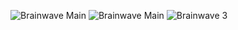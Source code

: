 ![Brainwave Main](https://github.com/user-attachments/assets/c193b9af-11d8-4199-9b90-4b02b8f3e89e)
![Brainwave Main](https://github.com/user-attachments/assets/0c6c3945-310f-47cd-8d9a-f609a57ae58f)
![Brainwave 3](https://github.com/user-attachments/assets/2d49d8e8-1818-414c-9cd1-491dd4c66ab0)
